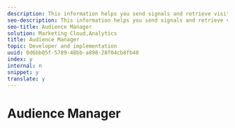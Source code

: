 ```yaml
---
description: This information helps you send signals and retrieve visitor segments from Audience Manager.
seo-description: This information helps you send signals and retrieve visitor segments from Audience Manager.
seo-title: Audience Manager
solution: Marketing Cloud,Analytics
title: Audience Manager
topic: Developer and implementation
uuid: 0d6bb05f-5789-48bb-a898-28f04cb8fb40
index: y
internal: n
snippet: y
translate: y
---
```


# Audience Manager

